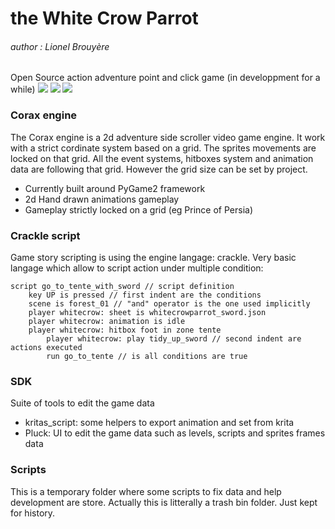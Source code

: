# the White Crow Parrot
###### author : Lionel Brouyère
Open Source action adventure point and click game (in developpment for a while)
![](https://i.ibb.co/WBpXBsJ/Capture.png)
![](https://i.ibb.co/sF8jD6z/Capture2.png)
![](https://i.ibb.co/fDDpXGj/Capture3.png)

### Corax engine
The Corax engine is a 2d adventure side scroller video game engine. It work with a strict cordinate system based on a grid. The sprites movements are locked on that grid. All the event systems, hitboxes system and animation data are following that grid. However the grid size can be set by project.
- Currently built around PyGame2 framework
- 2d Hand drawn animations gameplay
- Gameplay strictly locked on a grid (eg Prince of Persia)

### Crackle script
Game story scripting is using the engine langage: crackle.  Very basic langage which allow to script action under multiple condition:
```
script go_to_tente_with_sword // script definition
    key UP is pressed // first indent are the conditions
    scene is forest_01 // "and" operator is the one used implicitly
    player whitecrow: sheet is whitecrowparrot_sword.json
    player whitecrow: animation is idle
    player whitecrow: hitbox foot in zone tente
        player whitecrow: play tidy_up_sword // second indent are actions executed
        run go_to_tente // is all conditions are true
```

### SDK
Suite of tools to edit the game data
- kritas_script: some helpers to export animation and set from krita
- Pluck: UI to edit the game data such as levels, scripts and sprites frames data


### Scripts
This is a temporary folder where some scripts to fix data and help development are store. Actually this is litterally a trash bin folder. Just kept for history.
